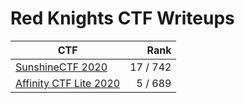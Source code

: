 # Red Knights CTF Writeups

| CTF                                               |     Rank |
|---------------------------------------------------|---------:|
| [SunshineCTF 2020](2020/sunshine_ctf/)            | 17 / 742 |
| [Affinity CTF Lite 2020](2020/affinity_ctf_lite/) |  5 / 689 |

